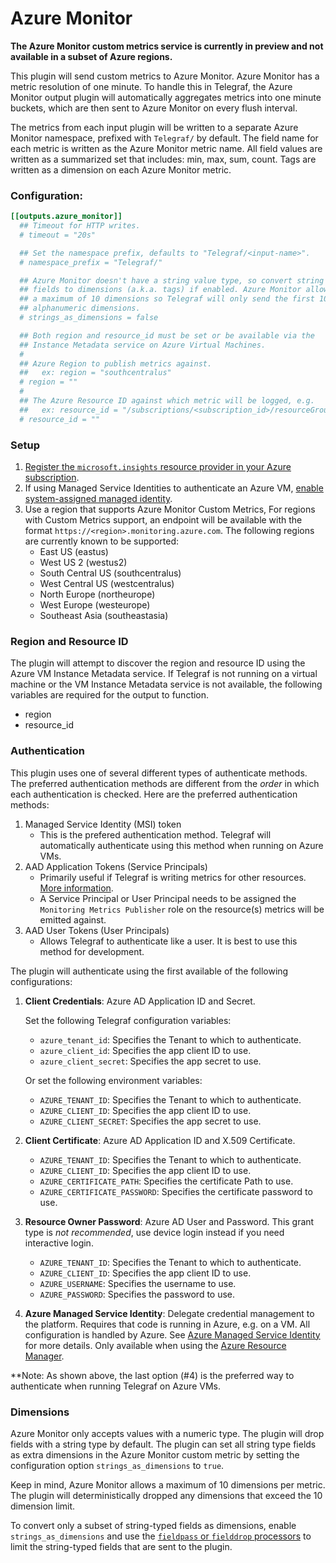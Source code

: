 # Azure Monitor

__The Azure Monitor custom metrics service is currently in preview and not
available in a subset of Azure regions.__

This plugin will send custom metrics to Azure Monitor. Azure Monitor has a
metric resolution of one minute. To handle this in Telegraf, the Azure Monitor
output plugin will automatically aggregates metrics into one minute buckets,
which are then sent to Azure Monitor on every flush interval.

The metrics from each input plugin will be written to a separate Azure Monitor
namespace, prefixed with `Telegraf/` by default. The field name for each
metric is written as the Azure Monitor metric name. All field values are
written as a summarized set that includes: min, max, sum, count. Tags are
written as a dimension on each Azure Monitor metric.

### Configuration:

```toml
[[outputs.azure_monitor]]
  ## Timeout for HTTP writes.
  # timeout = "20s"

  ## Set the namespace prefix, defaults to "Telegraf/<input-name>".
  # namespace_prefix = "Telegraf/"

  ## Azure Monitor doesn't have a string value type, so convert string
  ## fields to dimensions (a.k.a. tags) if enabled. Azure Monitor allows
  ## a maximum of 10 dimensions so Telegraf will only send the first 10
  ## alphanumeric dimensions.
  # strings_as_dimensions = false

  ## Both region and resource_id must be set or be available via the
  ## Instance Metadata service on Azure Virtual Machines.
  #
  ## Azure Region to publish metrics against.
  ##   ex: region = "southcentralus"
  # region = ""
  #
  ## The Azure Resource ID against which metric will be logged, e.g.
  ##   ex: resource_id = "/subscriptions/<subscription_id>/resourceGroups/<resource_group>/providers/Microsoft.Compute/virtualMachines/<vm_name>"
  # resource_id = ""
```

### Setup

1. [Register the `microsoft.insights` resource provider in your Azure subscription][resource provider].
2. If using Managed Service Identities to authenticate an Azure VM,
   [enable system-assigned managed identity][enable msi].
2. Use a region that supports Azure Monitor Custom Metrics,
   For regions with Custom Metrics support, an endpoint will be available with
   the format `https://<region>.monitoring.azure.com`. The following regions
   are currently known to be supported:
    - East US (eastus)
    - West US 2 (westus2)
    - South Central US (southcentralus)
    - West Central US (westcentralus)
    - North Europe (northeurope)
    - West Europe (westeurope)
    - Southeast Asia (southeastasia)

[resource provider]: https://docs.microsoft.com/en-us/azure/azure-resource-manager/resource-manager-supported-services
[enable msi]: https://docs.microsoft.com/en-us/azure/active-directory/managed-service-identity/qs-configure-portal-windows-vm

### Region and Resource ID

The plugin will attempt to discover the region and resource ID using the Azure
VM Instance Metadata service. If Telegraf is not running on a virtual machine
or the VM Instance Metadata service is not available, the following variables
are required for the output to function.

* region
* resource_id

### Authentication

This plugin uses one of several different types of authenticate methods. The
preferred authentication methods are different from the *order* in which each
authentication is checked. Here are the preferred authentication methods:

1. Managed Service Identity (MSI) token
    - This is the prefered authentication method. Telegraf will automatically
      authenticate using this method when running on Azure VMs.
2. AAD Application Tokens (Service Principals)
    - Primarily useful if Telegraf is writing metrics for other resources.
      [More information][principal].
    - A Service Principal or User Principal needs to be assigned the `Monitoring
      Metrics Publisher` role on the resource(s) metrics will be emitted
      against.
3. AAD User Tokens (User Principals)
    - Allows Telegraf to authenticate like a user. It is best to use this method
      for development.

[principal]: https://docs.microsoft.com/en-us/azure/active-directory/develop/active-directory-application-objects

The plugin will authenticate using the first available of the
following configurations:

1. **Client Credentials**: Azure AD Application ID and Secret.

    Set the following Telegraf configuration variables:

    - `azure_tenant_id`: Specifies the Tenant to which to authenticate.
    - `azure_client_id`: Specifies the app client ID to use.
    - `azure_client_secret`: Specifies the app secret to use.

    Or set the following environment variables:

    - `AZURE_TENANT_ID`: Specifies the Tenant to which to authenticate.
    - `AZURE_CLIENT_ID`: Specifies the app client ID to use.
    - `AZURE_CLIENT_SECRET`: Specifies the app secret to use.

2. **Client Certificate**: Azure AD Application ID and X.509 Certificate.

    - `AZURE_TENANT_ID`: Specifies the Tenant to which to authenticate.
    - `AZURE_CLIENT_ID`: Specifies the app client ID to use.
    - `AZURE_CERTIFICATE_PATH`: Specifies the certificate Path to use.
    - `AZURE_CERTIFICATE_PASSWORD`: Specifies the certificate password to use.

3. **Resource Owner Password**: Azure AD User and Password. This grant type is
   *not recommended*, use device login instead if you need interactive login.

    - `AZURE_TENANT_ID`: Specifies the Tenant to which to authenticate.
    - `AZURE_CLIENT_ID`: Specifies the app client ID to use.
    - `AZURE_USERNAME`: Specifies the username to use.
    - `AZURE_PASSWORD`: Specifies the password to use.

4. **Azure Managed Service Identity**: Delegate credential management to the
   platform. Requires that code is running in Azure, e.g. on a VM. All
   configuration is handled by Azure. See [Azure Managed Service Identity][msi]
   for more details. Only available when using the [Azure Resource Manager][arm].

[msi]: https://docs.microsoft.com/en-us/azure/active-directory/msi-overview
[arm]: https://docs.microsoft.com/en-us/azure/azure-resource-manager/resource-group-overview

**Note: As shown above, the last option (#4) is the preferred way to
authenticate when running Telegraf on Azure VMs.

### Dimensions

Azure Monitor only accepts values with a numeric type. The plugin will drop
fields with a string type by default. The plugin can set all string type fields
as extra dimensions in the Azure Monitor custom metric by setting the
configuration option `strings_as_dimensions` to `true`. 

Keep in mind, Azure Monitor allows a maximum of 10 dimensions per metric. The
plugin will deterministically dropped any dimensions that exceed the 10
dimension limit.

To convert only a subset of string-typed fields as dimensions, enable
`strings_as_dimensions` and use the [`fieldpass` or `fielddrop`
processors](https://docs.influxdata.com/telegraf/v1.7/administration/configuration/#processor-configuration)
to limit the string-typed fields that are sent to the plugin.
